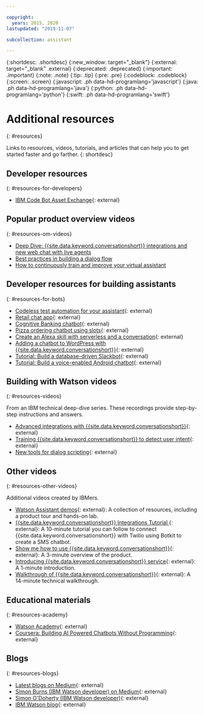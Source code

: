 ```yaml
---

copyright:
  years: 2015, 2020
lastupdated: "2019-11-07"

subcollection: assistant

---
```


{:shortdesc: .shortdesc}
{:new_window: target="_blank"}
{:external: target="_blank" .external}
{:deprecated: .deprecated}
{:important: .important}
{:note: .note}
{:tip: .tip}
{:pre: .pre}
{:codeblock: .codeblock}
{:screen: .screen}
{:javascript: .ph data-hd-programlang='javascript'}
{:java: .ph data-hd-programlang='java'}
{:python: .ph data-hd-programlang='python'}
{:swift: .ph data-hd-programlang='swift'}

# Additional resources
{: #resources}

Links to resources, videos, tutorials, and articles that can help you to get started faster and go farther.
{: shortdesc}

## Developer resources
{: #resources-for-developers}

- [IBM Code Bot Asset Exchange](https://developer.ibm.com/code/exchanges/bots/){: external}

## Popular product overview videos
{: #resources-om-videos}

- [Deep Dive: {{site.data.keyword.conversationshort}} integrations and new web chat with live agents](https://event.on24.com/eventRegistration/EventLobbyServlet?target=reg20.jsp&referrer=https%3A%2F%2Fwcc.on24.com%2Fwebcast%2Fwebcasts&eventid=2109942&sessionid=1&key=4671C1236885158BD7823403CE605635&regTag=&sourcepage=register)
- [Best practices in building a dialog flow](https://onlinexperiences.com/scripts/Server.nxp?LASCmd=AI:4;F:QS!10100&ShowUUID=269C27BC-909C-4094-879C-96832E1BEA9A&LangLocaleID=1033&Referrer=https%3A%2F%2Fmail.notes.na.collabserv.com%2Fverse)
- [How to continuously train and improve your virtual assistant](https://event.on24.com/eventRegistration/EventLobbyServlet?target=reg20.jsp&referrer=https%3A%2F%2Fwcc.on24.com%2Fwebcast%2Fregistration%2F1887419&eventid=1887419&sessionid=1&key=F3C33E6E145971E9E4AA8508360B299B&regTag=&sourcepage=register)

## Developer resources for building assistants
{: #resources-for-bots}

- [Codeless test automation for your assistant](https://chatbotsmagazine.com/10-minutes-codeless-test-automation-for-ibm-watson-chatbots-d71eac9626d7){: external}
- [Retail chat app](https://developer.ibm.com/patterns/create-cognitive-retail-chatbot/){: external}
- [Cognitive Banking chatbot](https://developer.ibm.com/patterns/create-cognitive-banking-chatbot/){: external}
- [Pizza ordering chatbot using slots](https://developer.ibm.com/patterns/assemble-a-pizza-ordering-chatbot-dialog/){: external}
- [Create an Alexa skill with serverless and a conversation](https://developer.ibm.com/patterns/create-an-alexa-skill-with-serverless-and-a-conversation/){: external}
- [Adding a chatbot to WordPress with {{site.data.keyword.conversationshort}}](https://wordpress.org/plugins/conversation-watson/){: external}
- [Tutorial: Build a database-driven Slackbot](https://cloud.ibm.com/docs/tutorials/slack-chatbot-database-watson.html){: external}
- [Tutorial: Build a voice-enabled Android chatbot](https://cloud.ibm.com/docs/tutorials/android-watson-chatbot.html){: external}

## Building with Watson videos
{: #resources-videos}

From an IBM technical deep-dive series. These recordings provide step-by-step instructions and answers.

- [Advanced integrations with {{site.data.keyword.conversationshort}}](https://youtu.be/0rnt54ONtQw){: external}
- [Training {{site.data.keyword.conversationshort}} to detect user intent](https://youtu.be/uYw4Tv1Y5tc){: external}
- [New tools for dialog scripting](https://youtu.be/QuR54--vD5o){: external}

## Other videos
{: #resources-other-videos}

Additional videos created by IBMers.

- [Watson Assistant demos](https://www.ibm.com/demos/collection/Watson-Assistant/){: external}: A collection of resources, including a product tour and hands-on lab.
- [{{site.data.keyword.conversationshort}} Integrations Tutorial ](https://www.youtube.com/watch?v=O3silvVBaC8&t=3s){: external}: A 10-minute tutorial you can follow to connect {{site.data.keyword.conversationshort}} with Twilio using Botkit to create a SMS chatbot.
- [Show me how to use {{site.data.keyword.conversationshort}}](https://youtu.be/tUkLIUOm550){: external}: A 3-minute overview of the product.
- [Introducing {{site.data.keyword.conversationshort}} service](https://youtu.be/A96nLYSMltA){: external}: A 1-minute introduction.
- [Walkthrough of {{site.data.keyword.conversationshort}}](https://youtu.be/ELwWhJGE2P8){: external}: A 14-minute technical walkthrough.

## Educational materials
{: #resources-academy}

- [Watson Academy](https://www.ibm.com/services/learning/ites.wss/zz-en?pageType=page&c=LNW1G2K9220IL0YX){: external}
- [Coursera: Building AI Powered Chatbots Without Programming](https://www.coursera.org/learn/building-ai-powered-chatbots){: external}

## Blogs
{: #resources-blogs}

- [Latest blogs on Medium](https://medium.com/tag/watson-assistant/latest){: external}
- [Simon Burns (IBM Watson developer) on Medium](https://medium.com/@snrubnomis/conversational-directory-5a5531749295){: external}
- [Simon O'Doherty (IBM Watson developer)](https://sodoherty.ai/){: external}
- [IBM Watson blog](https://www.ibm.com/blogs/watson/){: external}
